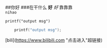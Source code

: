 ##你好
###在干什么
**好**
*好*
靠靠靠<br>
`nihao`

```printf("output msg")```

```c 
	printf("output msg");
```
[bili](https://www.bilibili.com "点击进入"超链接)
